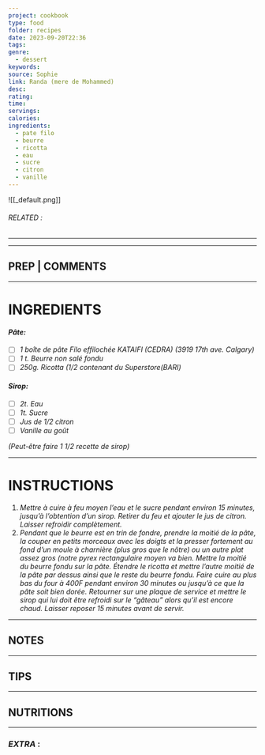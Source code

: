 ```yaml
---
project: cookbook
type: food
folder: recipes
date: 2023-09-20T22:36
tags: 
genre:
  - dessert
keywords: 
source: Sophie
link: Randa (mere de Mohammed)
desc: 
rating: 
time: 
servings: 
calories: 
ingredients:
  - pate filo
  - beurre
  - ricotta
  - eau
  - sucre
  - citron
  - vanille
---
```


![[_default.png]]
###### *RELATED* : 
---


---
## PREP | COMMENTS



---
# INGREDIENTS

#### **_Pâte:_**

- [ ] _1 boîte de pâte Filo effilochée KATAIFI (CEDRA) (3919 17th_ _ave. Calgary)_
- [ ] _1 t. Beurre non salé fondu_
- [ ] _250g. Ricotta (1/2 contenant du Superstore(BARI)_

#### **_Sirop:_**

- [ ] _2t. Eau_
- [ ] _1t. Sucre_
- [ ] _Jus de 1/2 citron_
- [ ] _Vanille au goût_
 
_(Peut-être faire 1 1/2 recette de sirop)_

---
# INSTRUCTIONS

1. _Mettre à cuire à feu moyen l’eau et le sucre pendant environ 15 minutes, jusqu’à l’obtention d’un sirop. Retirer du feu et ajouter le jus de citron. Laisser refroidir complètement._
2. _Pendant que le beurre est en trin de fondre, prendre la moitié de la pâte, la couper en petits morceaux avec les doigts et la presser fortement au fond d’un moule à charnière (plus gros que le nôtre) ou un autre plat assez gros (notre pyrex rectangulaire moyen va bien. Mettre la moitié du beurre fondu sur la pâte. Étendre le ricotta et mettre l’autre moitié de la pâte par dessus ainsi que le reste du beurre fondu. Faire cuire au plus bas du four à 400F pendant environ 30 minutes ou jusqu’à ce que la pâte soit bien dorée. Retourner sur une plaque de service et mettre le sirop qui lui doit être refroidi sur le “gâteau” alors qu’il est encore chaud. Laisser reposer 15 minutes avant de servir._

---
## NOTES



---
## TIPS



---
## NUTRITIONS



---
### *EXTRA* :



